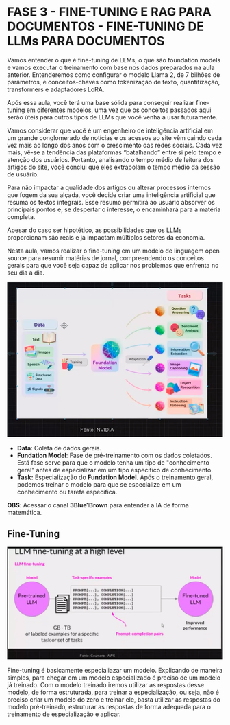 # FASE 3 - FINE-TUNING E RAG PARA DOCUMENTOS - FINE-TUNING DE LLMs PARA DOCUMENTOS

Vamos entender o que é fine-tuning de LLMs, o que são foundation models e vamos executar o treinamento com base nos dados preparados na aula anterior. Entenderemos como configurar o modelo Llama 2, de 7 bilhões de parâmetros, e conceitos-chaves como tokenização de texto, quantitização, transformers e adaptadores LoRA. 

Após essa aula, você terá uma base sólida para conseguir realizar fine-tuning em diferentes modelos, uma vez que os conceitos passados aqui serão úteis para outros tipos de LLMs que você venha a usar futuramente.

Vamos considerar que você é um engenheiro de inteligência artificial em um grande conglomerado de notícias e os acessos ao site vêm caindo cada vez mais ao longo dos anos com o crescimento das redes sociais. Cada vez mais, vê-se a tendência das plataformas “batalhando” entre si pelo tempo e atenção dos usuários. Portanto, analisando o tempo médio de leitura dos artigos do site, você conclui que eles extrapolam o tempo médio da sessão de usuário. 

Para não impactar a qualidade dos artigos ou alterar processos internos que fogem da sua alçada, você decide criar uma inteligência artificial que resuma os textos integrais. Esse resumo permitirá ao usuário absorver os principais pontos e, se despertar o interesse, o encaminhará para a matéria completa. 

Apesar do caso ser hipotético, as possibilidades que os LLMs proporcionam são reais e já impactam múltiplos setores da economia. 

Nesta aula, vamos realizar o fine-tuning em um modelo de linguagem open source para resumir matérias de jornal, compreendendo os conceitos gerais para que você seja capaz de aplicar nos problemas que enfrenta no seu dia a dia.

![imagem](./img/fase3_fine_tuning_aula2_1.png)

* **Data**: Coleta de dados gerais.
* **Fundation Model**: Fase de pré-treinamento com os dados coletados. Está fase serve para que o modelo tenha um tipo de "conhecimento geral" antes de especializar em um tipo específico de conhecimento.
* **Task:** Especialização do **Fundation Model**. Após o treinamento geral, podemos treinar o modelo para que se especialize em um conhecimento ou tarefa específica.

**OBS**: Acessar o canal **3Blue1Brown** para entender a IA de forma matemática.

## Fine-Tuning

![imagem](./img/fase3_fine_tuning_aula2_2.png)

Fine-tuning é basicamente especialiazar um modelo. Explicando de maneira simples, para chegar em um modelo especializado é preciso de um modelo já treinado. Com o modelo treinado iremos utilizar as respostas desse modelo, de forma estruturada, para treinar a especialização, ou seja, não é preciso criar um modelo do zero e treinar ele, basta utilizar as respostas do modelo pré-treinado, estruturar as respostas de forma adequada para o treinamento de especialização e aplicar.
